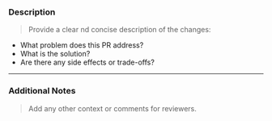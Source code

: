 ### **Description**

> Provide a clear nd concise description of the changes:

- What problem does this PR address?
- What is the solution?
- Are there any side effects or trade-offs?

---

### **Additional Notes**

> Add any other context or comments for reviewers.
